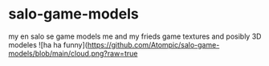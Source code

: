 # salo-game-models
my en salo se game models
me and my frieds game textures and posibly 3D modeles
![ha ha funny](https://github.com/Atompic/salo-game-models/blob/main/cloud.png?raw=true
